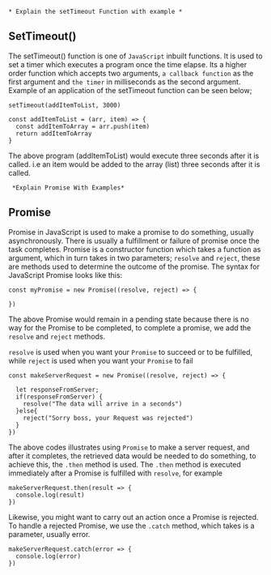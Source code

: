 `* Explain the setTimeout Function with example *`

## SetTimeout()
The setTimeout() function is one of `JavaScript` inbuilt functions. It is used to set a timer which executes a program once the time elapse. Its a higher order function which accepts two arguments, `a callback function` as the first argument and `the timer` in milliseconds as the second argument. Example of an application of the setTimeout function can be seen below;

```
setTimeout(addItemToList, 3000)

const addItemToList = (arr, item) => {
  const addItemToArray = arr.push(item)
  return addItemToArray
} 
```

The above program (addItemToList) would execute three seconds after it is called. i.e an item would be added to the array (list) three seconds after it is called.




``` *Explain Promise With Examples*```

## Promise
Promise in JavaScript is used to make a promise to do something, usually asynchronously. There is usually a fulfillment or failure of promise once the task completes. Promise is a constructor function which takes a function as argument, which in turn takes in two parameters; `resolve` and `reject`, these are methods used to determine the outcome of the promise.
The syntax for JavaScript Promise looks like this:

```
const myPromise = new Promise((resolve, reject) => {

})
```

The above Promise would remain in a pending state because there is no way for the Promise to be completed, to complete a promise, we add the `resolve` and `reject` methods.

`resolve` is used when you want your `Promise` to succeed or to be fulfilled, while `reject` is used when you want your `Promise` to fail

```
const makeServerRequest = new Promise((resolve, reject) => {

  let responseFromServer;
  if(responseFromServer) {
    resolve("The data will arrive in a seconds")
  }else{
    reject("Sorry boss, your Request was rejected")
  }
})

```
The above codes illustrates using `Promise` to make a server request, and after it completes, the retrieved data would be needed to do something, to achieve this, the `.then` method is used. The `.then` method is executed immediately after a Promise is fulfilled with `resolve`, for example

```
makeServerRequest.then(result => {
  console.log(result)
})
```
Likewise, you might want to carry out an action once a Promise is rejected. To handle a rejected Promise, we use the `.catch` method, which takes is a parameter, usually error.

```
makeServerRequest.catch(error => {
  console.log(error)
})
```